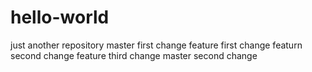 # hello-world
just another repository
master first change
feature first change
featurn second change
feature third change
master second change
